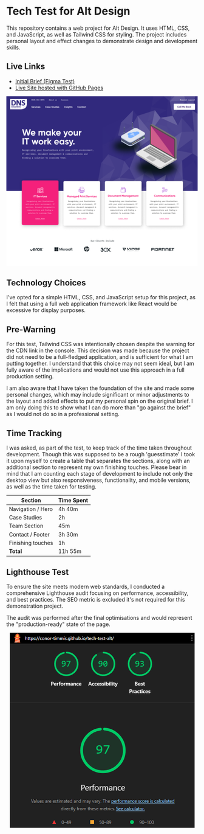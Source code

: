 # Tech Test for Alt Design

This repository contains a web project for Alt Design. It uses HTML, CSS, and JavaScript, as well as Tailwind CSS for styling. The project includes personal layout and effect changes to demonstrate design and development skills.

## Live Links

- [Initial Brief (Figma Test)](https://www.figma.com/design/Yg7HazBCnaefNEwgvPFRUo/Alt-Dev-Test?node-id=0-1&p=f&t=sXZpc6RWVV6qVkbR-0)
- [Live Site hosted with GitHub Pages](https://conor-timmis.github.io/tech-test-alt/)

![screenshot](documentation/preview.png)

## Technology Choices

I've opted for a simple HTML, CSS, and JavaScript setup for this project, as I felt that using a full web application framework like React would be excessive for display purposes.

## Pre-Warning

For this test, Tailwind CSS was intentionally chosen despite the warning for the CDN link in the console. This decision was made because the project did not need to be a full-fledged application, and is sufficient for what I am putting together. I understand that this choice may not seem ideal, but I am fully aware of the implications and would not use this approach in a full production setting.

I am also aware that I have taken the foundation of the site and made some personal changes, which may include significant or minor adjustments to the layout and added effects to put my personal spin on the original brief. I am only doing this to show what I can do more than "go against the brief" as I would not do so in a professional setting.

## Time Tracking

I was asked, as part of the test, to keep track of the time taken throughout development. Though this was supposed to be a rough 'guesstimate' I took it upon myself to create a table that separates the sections, along with an additional section to represent my own finishing touches. Please bear in mind that I am counting each stage of development to include not only the desktop view but also responsiveness, functionality, and mobile versions, as well as the time taken for testing.

<div align="center">

| Section           | Time Spent |
| ----------------- | ---------- |
| Navigation / Hero | 4h 40m     |
| Case Studies      | 2h         |
| Team Section      | 45m        |
| Contact / Footer  | 3h 30m     |
| Finishing touches | 1h         |
| **Total**         | 11h 55m    |

</div>

## Lighthouse Test

To ensure the site meets modern web standards, I conducted a comprehensive Lighthouse audit focusing on performance, accessibility, and best practices. The SEO metric is excluded it's not required for this demonstration project.

The audit was performed after the final optimisations and would represent the "production-ready" state of the page.

<div align="center">

![lighthouse](documentation/lighthouse.png)

</div>
